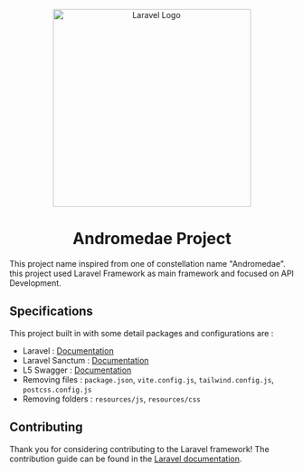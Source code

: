 <p align="center">
<img src="https://www.planetguide.net/wp-content/uploads/2021/05/Depositphotos_278313078_s-2019.webp" width="350" alt="Laravel Logo">
</p>

<h1 align="center">Andromedae Project</h1>

This project name inspired from one of constellation name "Andromedae". 
this project used Laravel Framework as main framework and focused on API Development.
    
## Specifications

This project built in with some detail packages and configurations are :
 - Laravel : [Documentation](https://laravel.com/docs/) 
 - Laravel Sanctum : [Documentation](https://laravel.com/docs/11.x/sanctum) 
 - L5 Swagger : [Documentation](https://github.com/DarkaOnLine/L5-Swagger)
 - Removing files : `package.json`, `vite.config.js`, `tailwind.config.js`, `postcss.config.js`
 - Removing folders : `resources/js`, `resources/css` 

## Contributing

Thank you for considering contributing to the Laravel framework! The contribution guide can be found in the [Laravel documentation](https://laravel.com/docs/contributions).

